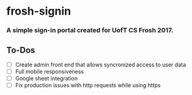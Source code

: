 # frosh-signin

### A simple sign-in portal created for UofT CS Frosh 2017.

## To-Dos
- [ ] Create admin front end that allows syncronized access to user data
- [ ] Full mobile responsiveness
- [ ] Google sheet integration 
- [ ] Fix production issues with http requests while using https
